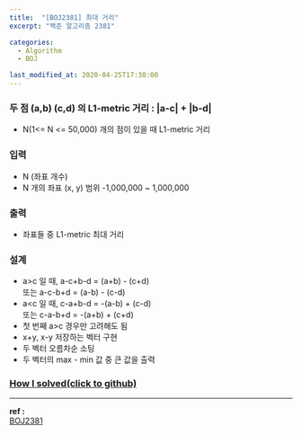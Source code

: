 ```yaml
---
title:  "[BOJ2381] 최대 거리"
excerpt: "백준 알고리즘 2381"

categories:
  - Algorithm
  - BOJ

last_modified_at: 2020-04-25T17:30:00
---
```


### 두 점 (a,b) (c,d) 의 L1-metric 거리 : |a-c| + |b-d|
- N(1<= N <= 50,000) 개의 점이 있을 때 L1-metric 거리

### 입력
- N (좌표 개수)
- N 개의 좌표 (x, y) 범위 -1,000,000 ~ 1,000,000

### 출력
- 좌표들 중 L1-metric 최대 거리

### 설계
- a>c 일 때, a-c+b-d = (a+b) - (c+d)  
또는 a-c-b+d = (a-b) - (c-d)
- a<c 일 때, c-a+b-d = -(a-b) + (c-d)  
또는 c-a-b+d = -(a+b) + (c+d)
- 첫 번째 a>c 경우만 고려해도 됨
- x+y, x-y 저장하는 벡터 구현
- 두 벡터 오름차순 소팅
- 두 벡터의 max - min 값 중 큰 값을 출력

### [How I solved(click to github)](https://github.com/mindflip/Algorithm_BOJ/blob/master/boj2381.cpp)

----
**ref :**  
[BOJ2381](https://www.acmicpc.net/problem/2381)
